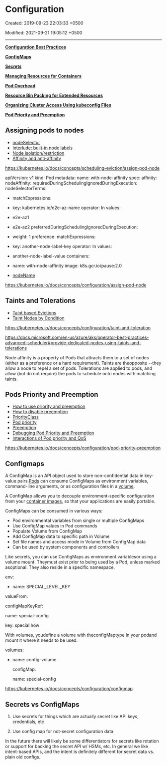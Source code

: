 # Configuration

Created: 2019-09-23 22:03:33 +0500

Modified: 2021-09-21 19:05:12 +0500

---

[**Configuration Best Practices**](https://kubernetes.io/docs/concepts/configuration/overview/)

[**ConfigMaps**](https://kubernetes.io/docs/concepts/configuration/configmap/)

[**Secrets**](https://kubernetes.io/docs/concepts/configuration/secret/)

[**Managing Resources for Containers**](https://kubernetes.io/docs/concepts/configuration/manage-resources-containers/)

[**Pod Overhead**](https://kubernetes.io/docs/concepts/configuration/pod-overhead/)

[**Resource Bin Packing for Extended Resources**](https://kubernetes.io/docs/concepts/configuration/resource-bin-packing/)

[**Organizing Cluster Access Using kubeconfig Files**](https://kubernetes.io/docs/concepts/configuration/organize-cluster-access-kubeconfig/)

[**Pod Priority and Preemption**](https://kubernetes.io/docs/concepts/configuration/pod-priority-preemption/)

## Assigning pods to nodes

- [nodeSelector](https://kubernetes.io/docs/concepts/configuration/assign-pod-node/#nodeselector)
- [Interlude: built-in node labels](https://kubernetes.io/docs/concepts/configuration/assign-pod-node/#built-in-node-labels)
- [Node isolation/restriction](https://kubernetes.io/docs/concepts/configuration/assign-pod-node/#node-isolation-restriction)
- [Affinity and anti-affinity](https://kubernetes.io/docs/concepts/configuration/assign-pod-node/#affinity-and-anti-affinity)

<https://kubernetes.io/docs/concepts/scheduling-eviction/assign-pod-node>

apiVersion: v1
kind: Pod
metadata:
name: with-node-affinity
spec:
affinity:
nodeAffinity:
requiredDuringSchedulingIgnoredDuringExecution:
nodeSelectorTerms:

- matchExpressions:
- key: kubernetes.io/e2e-az-name
operator: In
values:
- e2e-az1
- e2e-az2
preferredDuringSchedulingIgnoredDuringExecution:
- weight: 1
preference:
matchExpressions:
- key: another-node-label-key
operator: In
values:
- another-node-label-value
containers:
- name: with-node-affinity
image: k8s.gcr.io/pause:2.0

- [nodeName](https://kubernetes.io/docs/concepts/configuration/assign-pod-node/#nodename)

<https://kubernetes.io/docs/concepts/configuration/assign-pod-node>

## Taints and Tolerations

- [Taint based Evictions](https://kubernetes.io/docs/concepts/configuration/taint-and-toleration/#taint-based-evictions)
- [Taint Nodes by Condition](https://kubernetes.io/docs/concepts/configuration/taint-and-toleration/#taint-nodes-by-condition)

<https://kubernetes.io/docs/concepts/configuration/taint-and-toleration>

<https://docs.microsoft.com/en-us/azure/aks/operator-best-practices-advanced-scheduler#provide-dedicated-nodes-using-taints-and-tolerations>

Node affinity is a property of Pods that attracts them to a set of nodes (either as a preference or a hard requirement). Taints are theopposite --they allow a node to repel a set of pods. Tolerations are applied to pods, and allow (but do not require) the pods to schedule onto nodes with matching taints.

## Pods Priority and Preemption

- [How to use priority and preemption](https://kubernetes.io/docs/concepts/configuration/pod-priority-preemption/#how-to-use-priority-and-preemption)
- [How to disable preemption](https://kubernetes.io/docs/concepts/configuration/pod-priority-preemption/#how-to-disable-preemption)
- [PriorityClass](https://kubernetes.io/docs/concepts/configuration/pod-priority-preemption/#priorityclass)
- [Pod priority](https://kubernetes.io/docs/concepts/configuration/pod-priority-preemption/#pod-priority)
- [Preemption](https://kubernetes.io/docs/concepts/configuration/pod-priority-preemption/#preemption)
- [Debugging Pod Priority and Preemption](https://kubernetes.io/docs/concepts/configuration/pod-priority-preemption/#debugging-pod-priority-and-preemption)
- [Interactions of Pod priority and QoS](https://kubernetes.io/docs/concepts/configuration/pod-priority-preemption/#interactions-of-pod-priority-and-qos)

<https://kubernetes.io/docs/concepts/configuration/pod-priority-preemption>

## Configmaps

A ConfigMap is an API object used to store non-confidential data in key-value pairs.[Pods](https://kubernetes.io/docs/concepts/workloads/pods/pod-overview/) can consume ConfigMaps as environment variables, command-line arguments, or as configuration files in a [volume](https://kubernetes.io/docs/concepts/storage/volumes/).

A ConfigMap allows you to decouple environment-specific configuration from your [container images](https://kubernetes.io/docs/reference/glossary/?all=true#term-image), so that your applications are easily portable.

ConfigMaps can be consumed in various ways:

- Pod environmental variables from single or multiple ConfigMaps
- Use ConfigMap values in Pod commands
- Populate Volume from ConfigMap
- Add ConfigMap data to specific path in Volume
- Set file names and access mode in Volume from ConfigMap data
- Can be used by system components and controllers

Like secrets, you can use ConfigMaps as environment variablesor using a volume mount. Theymust exist prior to being used by a Pod, unless marked asoptional. They also reside in a specific namespace.

env:

- name: SPECIAL_LEVEL_KEY

 valueFrom:

 configMapKeyRef:

   name: special-config

   key: special.how

With volumes, youdefine a volume with theconfigMaptype in your podand mount it where it needs to be used.

volumes:

- name: config-volume

   configMap:

    name: special-config

<https://kubernetes.io/docs/concepts/configuration/configmap>

## Secrets vs ConfigMaps

1. Use secrets for things which are actually secret like API keys, credentials, etc

2. Use config map for not-secret configuration data

In the future there will likely be some differentiators for secrets like rotation or support for backing the secret API w/ HSMs, etc. In general we like intent-based APIs, and the intent is definitely different for secret data vs. plain old configs.
